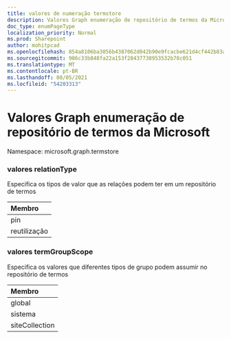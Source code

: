 ```yaml
---
title: valores de numeração termstore
description: Valores Graph enumeração de repositório de termos da Microsoft
doc_type: enumPageType
localization_priority: Normal
ms.prod: Sharepoint
author: mohitpcad
ms.openlocfilehash: 854a8106ba3056b4387062d042b90e9fcacbe621d4cf442b83a1f50a6b3b12de
ms.sourcegitcommit: 986c33b848fa22a153f28437738953532b78c051
ms.translationtype: MT
ms.contentlocale: pt-BR
ms.lasthandoff: 08/05/2021
ms.locfileid: "54203313"
---
```

# <a name="microsoft-graph-termstore-enumeration-values"></a>Valores Graph enumeração de repositório de termos da Microsoft

Namespace: microsoft.graph.termstore

### <a name="relationtype-values"></a>valores relationType

Especifica os tipos de valor que as relações podem ter em um repositório de termos

|Membro|
|:---|
|pin|
|reutilização|

### <a name="termgroupscope-values"></a>valores termGroupScope

Especifica os valores que diferentes tipos de grupo podem assumir no repositório de termos

|Membro|
|:---|
|global|
|sistema|
|siteCollection|

<!--
{
  "type": "#page.annotation",
  "namespace": "microsoft.graph.termstore"
}
-->


